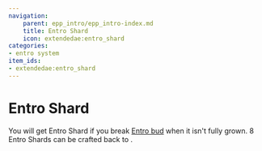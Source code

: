 ```yaml
---
navigation:
    parent: epp_intro/epp_intro-index.md
    title: Entro Shard
    icon: extendedae:entro_shard
categories:
- entro system
item_ids:
- extendedae:entro_shard
---
```


# Entro Shard

<Row>
<ItemImage id="extendedae:entro_shard" scale="4"></ItemImage>
</Row>

You will get Entro Shard if you break [Entro bud](./entro_budding.md) when it isn't fully grown. 8 Entro Shards can be crafted back to
<ItemLink id="extendedae:entro_crystal" />.
